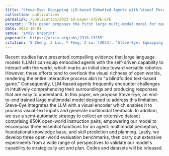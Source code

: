 ```yaml
---
title: "Steve-Eye: Equipping LLM-based Embodied Agents with Visual Perception in Open Worlds"
collection: publications
permalink: /publication/2023-10-paper-STEVE-EYE
excerpt: 'This paper proposes the first large multi-modal model for open-world agents in Minecraft.'
date: 2023-10-01
venue: 'arXiv preprint'
paperurl: 'https://arxiv.org/abs/2310.13255'
citation: 'S Zheng, J Liu, Y Feng, Z Lu. (2023). "Steve-Eye: Equipping LLM-based Embodied Agents with Visual Perception in Open Worlds." <i>arXiv preprint</i>. arXiv:2310.13255.'
---
```

Recent studies have presented compelling evidence that large language models (LLMs) can equip embodied agents with the self-driven capability to interact with the world, which marks an initial step toward versatile robotics. However, these efforts tend to overlook the visual richness of open worlds, rendering the entire interactive process akin to "a blindfolded text-based game." Consequently, LLM-based agents frequently encounter challenges in intuitively comprehending their surroundings and producing responses that are easy to understand. In this paper, we propose Steve-Eye, an end-to-end trained large multimodal model designed to address this limitation. Steve-Eye integrates the LLM with a visual encoder which enables it to process visual-text inputs and generate multimodal feedback. In addition, we use a semi-automatic strategy to collect an extensive dataset comprising 850K open-world instruction pairs, empowering our model to encompass three essential functions for an agent: multimodal perception, foundational knowledge base, and skill prediction and planning. Lastly, we develop three open-world evaluation benchmarks, then carry out extensive experiments from a wide range of perspectives to validate our model's capability to strategically act and plan. Codes and datasets will be released.

